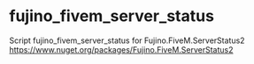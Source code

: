 # fujino_fivem_server_status
Script fujino_fivem_server_status for Fujino.FiveM.ServerStatus2 https://www.nuget.org/packages/Fujino.FiveM.ServerStatus2
